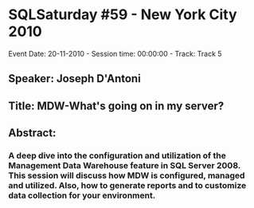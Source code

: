# SQLSaturday #59 - New York City 2010
Event Date: 20-11-2010 - Session time: 00:00:00 - Track: Track 5
## Speaker: Joseph D'Antoni
## Title: MDW-What's going on in my server?
## Abstract:
### A deep dive into the configuration and utilization of the Management Data Warehouse feature in SQL Server 2008. This session will discuss how MDW is configured, managed and utilized. Also, how to generate reports and to customize data collection for your environment.
